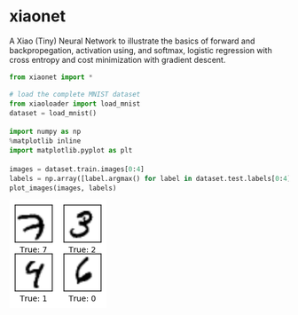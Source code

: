 # xiaonet
A Xiao (Tiny) Neural Network to illustrate the basics of forward and backpropegation, activation using, and softmax, logistic regression with cross entropy and cost minimization with gradient descent.

```python
from xiaonet import *
```
```python
# load the complete MNIST dataset
from xiaoloader import load_mnist
dataset = load_mnist()

import numpy as np
%matplotlib inline
import matplotlib.pyplot as plt

images = dataset.train.images[0:4]
labels = np.array([label.argmax() for label in dataset.test.labels[0:4]])
plot_images(images, labels)
```
![png](images/output_1_0.png)
